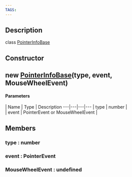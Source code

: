 ```yaml
---
TAGS:
---
```

## Description

class [PointerInfoBase](/classes/3.0/PointerInfoBase)



## Constructor

## new [PointerInfoBase](/classes/3.0/PointerInfoBase)(type, event, MouseWheelEvent)



#### Parameters
 | Name | Type | Description
---|---|---|---
 | type | number |   
 | event | PointerEvent or MouseWheelEvent |   
## Members

### type : number



### event : PointerEvent



### MouseWheelEvent : undefined



